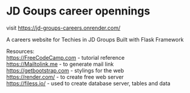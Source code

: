 # JD Goups career opennings
visit https://jd-groups-careers.onrender.com/

A careers website for Techies in JD Groups
Built with Flask Framework

Resources: <br>
  https://FreeCodeCamp.com - tutorial reference <br>
  https://Mailtolink.me - to generate mail link <br>
  https://getbootstrap.com - stylings for the web <br>
  https://render.com/ - to create free web server <br>
  https://filess.io/ - used to create database server, tables and data <br>
